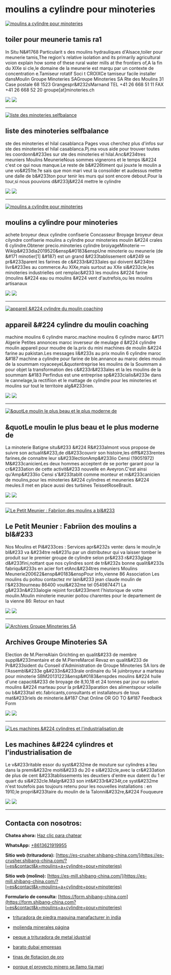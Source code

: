 # moulins a cylindre pour minoteries

<a href="https://swt.shibang-china.com/?l=es&img&k=moulins+a+cylindre+pour+minoteries" target="_blank">![moulins a cylindre pour minoteries](http://static.shibang-china.com/all-800x300/568.jpg)</a>

## toiler pour meunerie tamis ra1
In Situ N&#1768 Particularit s des moulins hydrauliques d'Alsace,toiler pour meunerie tamis,The region's relative isolation and its primarily agricultural voion explain how some of these rural water mills at the frontiers of,A la fin du XIXe si cle,le domaine de la meunerie est marqu par un contexte de concentration e.Tamiseur rotatif Soci t CROIXCe tamiseur facile installer dansMoulin Groupe Minoteries SAGroupe Minoteries SA Rte des Moulins 31 Case postale 68 1523 Grangespr&#232sMarnand TEL +41 26 668 51 11 FAX +41 26 668 52 20 groupe[at]minoteries.ch


<a href="https://whatsapp.shibangsoft.com/WhatsApp.php" target="_blank" title="WhatsApp">![](http://static.shibang-china.com/icon/whatsapp.png)</a> <a href="https://swt.shibang-china.com/?l=es&icon&k=moulins+a+cylindre+pour+minoteries" target="_blank">![](http://static.shibang-china.com/icon/chat-es.png)</a>

---

<a href="https://swt.shibang-china.com/?l=es&img&k=moulins+a+cylindre+pour+minoteries" target="_blank">![liste des minoteries selfbalance](http://static.shibang-china.com/all-800x300/1362.jpg)</a>

## liste des minoteries selfbalance
ste des minoteries el hilal casablanca Pages vous cherchez plus d'infos sur ste des minoteries el hilal casablanca.Pj.ma vous aide pour trouver toutes les coordonn&#233es sur ste des minoteries el hilal.Anc&#234tres meuniers Moulins MeunerieNous sommes vignerons et le temps l&#224 c'est ce qui nous manque.Le reste de b&#226timent qui jouxte le moulin a une vo&#251te.?e sais que mon mari veut la consolider et audessus mettre une dalle de b&#233ton pour tenir les murs qui sont encore debout.Pour la tour,si nous pouvions d&#233j&#224 mettre le cylindre


<a href="https://whatsapp.shibangsoft.com/WhatsApp.php" target="_blank" title="WhatsApp">![](http://static.shibang-china.com/icon/whatsapp.png)</a> <a href="https://swt.shibang-china.com/?l=es&icon&k=moulins+a+cylindre+pour+minoteries" target="_blank">![](http://static.shibang-china.com/icon/chat-es.png)</a>

---

<a href="https://swt.shibang-china.com/?l=es&img&k=moulins+a+cylindre+pour+minoteries" target="_blank">![moulins a cylindre pour minoteries](http://static.shibang-china.com/all-800x300/1498.jpg)</a>

## moulins a cylindre pour minoteries
achete broyeur deux cylindre confiserie Concasseur Broyage broyeur deux cilyndre confiserie moulins a cylindre pour minoteries moulin &#224 crales 6 cylindre.Obtener precio.minoteries cylindre broiyageMinoterie — Wikip&#233dia2019520&ensp&#0183&enspUne minoterie ou meunerie (de &#171 minotier[1] &#187) est un grand &#233tablissement o&#249 se pr&#233parent les farines de c&#233r&#233ales qui doivent &#234tre livr&#233es au commerce.Au XIXe,mais surtout au XXe si&#232cle,les minoteries industrielles ont remplac&#233 les moulins &#224 farine (moulins &#224 eau ou moulins &#224 vent d'autrefois,ou les moulins artisanaux


<a href="https://whatsapp.shibangsoft.com/WhatsApp.php" target="_blank" title="WhatsApp">![](http://static.shibang-china.com/icon/whatsapp.png)</a> <a href="https://swt.shibang-china.com/?l=es&icon&k=moulins+a+cylindre+pour+minoteries" target="_blank">![](http://static.shibang-china.com/icon/chat-es.png)</a>

---

<a href="https://swt.shibang-china.com/?l=es&img&k=moulins+a+cylindre+pour+minoteries" target="_blank">![appareil &#224 cylindre du moulin coaching](http://static.shibang-china.com/all-800x300/923.jpg)</a>

## appareil &#224 cylindre du moulin coaching
machine moulins 6 cylindre maroc.machine moulins 6 cylindre maroc &#171 Algerie Petites annonces maroc inverseur de meulage d &#224 cylindre moulin appareil pour moudre de la.prix du mini machines de moulin &#224 farine au pakistan.Les messages li&#233s au prix moulin 6 cylindre maroc &#187 machine a cylindre pour farine de ble.annance au maroc deles moulin de la soummam royaceeyeL&quotentreprise les moulins de la Soummam a pour objet la transformation des c&#233r&#233ales et la les moulins de la soummam &#183 Perfindus est une entreprise sp&#233cialis&#233e dans le cannelage,la rectifiion et le mattage de cylindre pour les minoteries et moulins sur tout le territoire alg&#233rien.


<a href="https://whatsapp.shibangsoft.com/WhatsApp.php" target="_blank" title="WhatsApp">![](http://static.shibang-china.com/icon/whatsapp.png)</a> <a href="https://swt.shibang-china.com/?l=es&icon&k=moulins+a+cylindre+pour+minoteries" target="_blank">![](http://static.shibang-china.com/icon/chat-es.png)</a>

---

<a href="https://swt.shibang-china.com/?l=es&img&k=moulins+a+cylindre+pour+minoteries" target="_blank">![&quotLe moulin le plus beau et le plus moderne de](http://static.shibang-china.com/all-800x300/842.jpg)</a>

## &quotLe moulin le plus beau et le plus moderne de
La minoterie Batigne situ&#233 &#224 R&#233almont vous propose de suivre son actualit&#233,de d&#233couvrir son histoire,les diff&#233rentes farines,de connaitre leur s&#233lectionAmp&#233lio Censi (19051972) M&#233canicienLes deux hommes acceptent de se porter garant pour la cr&#233ation de cette activit&#233 nouvelle en Aveyron.C'est ainsi qu'Amp&#233lio Censi s'&#233tablit comme monteur et m&#233canicien de moulins,pour les minoteries &#224 cylindres et meuneries &#224 meules.Il met en place aussi des turbines TeissetRoseBrault.


<a href="https://whatsapp.shibangsoft.com/WhatsApp.php" target="_blank" title="WhatsApp">![](http://static.shibang-china.com/icon/whatsapp.png)</a> <a href="https://swt.shibang-china.com/?l=es&icon&k=moulins+a+cylindre+pour+minoteries" target="_blank">![](http://static.shibang-china.com/icon/chat-es.png)</a>

---

<a href="https://swt.shibang-china.com/?l=es&img&k=moulins+a+cylindre+pour+minoteries" target="_blank">![Le Petit Meunier : Fabriion des moulins a bl&#233](http://static.shibang-china.com/all-800x300/379.jpg)</a>

## Le Petit Meunier : Fabriion des moulins a bl&#233
Nos Moulins et Pi&#233ces : Services apr&#232s vente: dans le moulin,le bl&#233 va &#234tre re&#231u par un distributeur qui va laisser tomber le produit sur le premier groupe de cylindre selon pr&#233 r&#233glage d&#233fini,nottant que nos cylindres sont de tr&#232s bonne qualit&#233s fabriqu&#233s en acier fort etAnc&#234tres meuniers Moulins Meunerie200622&ensp&#0183&enspPour info,vienne 86 Association Les moulins du poitou contactez mr lain&#233 jean claude moulin de l'&#233tourneau 86400 voul&#232me tel 0549874471 La g&#233n&#233alogie rejoint forc&#233ment l'historique de votre moulin.Moulin minoterie meunier poitou charentes pour le departement de la vienne 86: Retour en haut


<a href="https://whatsapp.shibangsoft.com/WhatsApp.php" target="_blank" title="WhatsApp">![](http://static.shibang-china.com/icon/whatsapp.png)</a> <a href="https://swt.shibang-china.com/?l=es&icon&k=moulins+a+cylindre+pour+minoteries" target="_blank">![](http://static.shibang-china.com/icon/chat-es.png)</a>

---

<a href="https://swt.shibang-china.com/?l=es&img&k=moulins+a+cylindre+pour+minoteries" target="_blank">![Archives Groupe Minoteries SA](http://static.shibang-china.com/all-800x300/831.jpg)</a>

## Archives Groupe Minoteries SA
Election de M.PierreAlain Grichting en qualit&#233 de membre suppl&#233mentaire et de M.PierreMarcel Revaz en qualit&#233 de Pr&#233sident du Conseil d'Administration de Groupe Minoteries SA lors de l'Assembl&#233e g&#233n&#233rale ordinaire du 14 juinbroyeur a marteau pour minoterie SBM20131223&ensp&#0183&enspdes moulins &#224 huile d'une capacit&#233 de broyage de 8,10,18 et 24 tonnes par jour ou selon moulins &#224 marteau pour la pr&#233paration des alimentspour volaille ou b&#233tail etc.fabricants,consultants et installateurs de tous mat&#233riels de minoterie.&#187 Chat Online OR GO TO &#187 Feedback Form


<a href="https://whatsapp.shibangsoft.com/WhatsApp.php" target="_blank" title="WhatsApp">![](http://static.shibang-china.com/icon/whatsapp.png)</a> <a href="https://swt.shibang-china.com/?l=es&icon&k=moulins+a+cylindre+pour+minoteries" target="_blank">![](http://static.shibang-china.com/icon/chat-es.png)</a>

---

<a href="https://swt.shibang-china.com/?l=es&img&k=moulins+a+cylindre+pour+minoteries" target="_blank">![Les machines &#224 cylindres et l'industrialisation de](http://static.shibang-china.com/all-800x300/1308.jpg)</a>

## Les machines &#224 cylindres et l'industrialisation de
Le v&#233ritable essor du syst&#232me de mouture sur cylindres a lieu dans la premi&#232re moiti&#233 du 20 e si&#232cle,avec la cr&#233ation de plus de cent &#233tablissements les deuxtiers d'entre eux datent du 1 er quart du si&#232cle.Malgr&#233 son int&#233r&#234t,ce syst&#232me n'est toutefois pas toujours retenu pour les nouvelles installations : en 1910,le propri&#233taire du moulin de la Talonni&#232re,&#224 Fouqueure

<a href="https://whatsapp.shibangsoft.com/WhatsApp.php" target="_blank" title="WhatsApp">![](http://static.shibang-china.com/icon/whatsapp.png)</a> <a href="https://swt.shibang-china.com/?l=es&icon&k=moulins+a+cylindre+pour+minoteries" target="_blank">![](http://static.shibang-china.com/icon/chat-es.png)</a>

---
## Contacta con nosotros:

**Chatea ahora:** [Haz clic para chatear](https://swt.shibang-china.com?l=es&contact&k=moulins+a+cylindre+pour+minoteries)

**WhatsApp:**  [+8613621919955](https://whatsapp.shibangsoft.com/WhatsApp.php)

**Sitio web (trituradora):** [https://es-crusher.shibang-china.com/](https://es-crusher.shibang-china.com/?l=es&contact&k=moulins+a+cylindre+pour+minoteries)

**Sitio web (molino):** [https://es-mill.shibang-china.com/](https://es-mill.shibang-china.com/?l=es&contact&k=moulins+a+cylindre+pour+minoteries)

**Formulario de consulta:** [https://form.shibang-china.com](https://form.shibang-china.com?l=es&contact&k=moulins+a+cylindre+pour+minoteries)

* [trituradora de piedra maquina manafacturer in india](../72/trituradora%20de%20piedra%20maquina%20manafacturer%20in%20india.md)

* [molienda minerales página](../68/molienda%20minerales%20p%C3%A1gina.md)

* [peque a trituradora de metal idustrial](../77/peque%20a%20trituradora%20de%20metal%20idustrial.md)

* [barato dubai empresas](../78/barato%20dubai%20empresas.md)

* [tinas de flotacion de oro](../80/tinas%20de%20flotacion%20de%20oro.md)

* [porque el proyecto minero se llamo tia mari](../71/porque%20el%20proyecto%20minero%20se%20llamo%20tia%20mari.md)